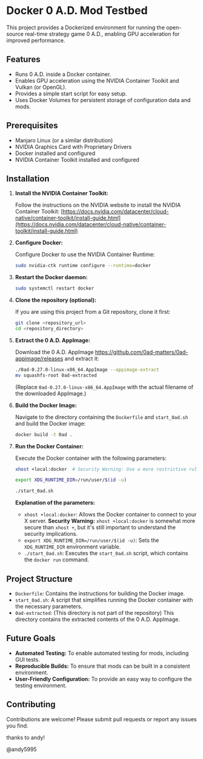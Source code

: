 # Docker 0 A.D. Mod Testbed

This project provides a Dockerized environment for running the open-source real-time strategy game 0 A.D., enabling GPU acceleration for improved performance.

## Features

*   Runs 0 A.D. inside a Docker container.
*   Enables GPU acceleration using the NVIDIA Container Toolkit and Vulkan (or OpenGL).
*   Provides a simple start script for easy setup.
*   Uses Docker Volumes for persistent storage of configuration data and mods.

## Prerequisites

*   Manjaro Linux (or a similar distribution)
*   NVIDIA Graphics Card with Proprietary Drivers
*   Docker installed and configured
*   NVIDIA Container Toolkit installed and configured

## Installation

1.  **Install the NVIDIA Container Toolkit:**

    Follow the instructions on the NVIDIA website to install the NVIDIA Container Toolkit: [https://docs.nvidia.com/datacenter/cloud-native/container-toolkit/install-guide.html](https://docs.nvidia.com/datacenter/cloud-native/container-toolkit/install-guide.html)

2.  **Configure Docker:**

    Configure Docker to use the NVIDIA Container Runtime:

    ```bash
    sudo nvidia-ctk runtime configure --runtime=docker
    ```

3.  **Restart the Docker daemon:**

    ```bash
    sudo systemctl restart docker
    ```

4.  **Clone the repository (optional):**

    If you are using this project from a Git repository, clone it first:

    ```bash
    git clone <repository_url>
    cd <repository_directory>
    ```

5.  **Extract the 0 A.D. AppImage:**

    Download the 0 A.D. AppImage https://github.com/0ad-matters/0ad-appimage/releases and extract it:

    ```bash
    ./0ad-0.27.0-linux-x86_64.AppImage --appimage-extract
    mv squashfs-root 0ad-extracted
    ```

    (Replace `0ad-0.27.0-linux-x86_64.AppImage` with the actual filename of the downloaded AppImage.)

6.  **Build the Docker Image:**

    Navigate to the directory containing the `Dockerfile` and `start_0ad.sh` and build the Docker image:

    ```bash
    docker build -t 0ad .
    ```

7.  **Run the Docker Container:**

    Execute the Docker container with the following parameters:

    ```bash
    xhost +local:docker  # Security Warning: Use a more restrictive rule if possible

    export XDG_RUNTIME_DIR=/run/user/$(id -u)

    ./start_0ad.sh
    ```

    **Explanation of the parameters:**

    *   `xhost +local:docker`: Allows the Docker container to connect to your X server. **Security Warning:** `xhost +local:docker` is somewhat more secure than `xhost +`, but it's still important to understand the security implications.
    *   `export XDG_RUNTIME_DIR=/run/user/$(id -u)`: Sets the `XDG_RUNTIME_DIR` environment variable.
    *   `./start_0ad.sh`: Executes the `start_0ad.sh` script, which contains the `docker run` command.

## Project Structure

*   `Dockerfile`: Contains the instructions for building the Docker image.
*   `start_0ad.sh`: A script that simplifies running the Docker container with the necessary parameters.
*   `0ad-extracted`: (This directory is not part of the repository) This directory contains the extracted contents of the 0 A.D. AppImage.

## Future Goals

*   **Automated Testing:** To enable automated testing for mods, including GUI tests.
*   **Reproducible Builds:** To ensure that mods can be built in a consistent environment.
*   **User-Friendly Configuration:** To provide an easy way to configure the testing environment.

## Contributing

Contributions are welcome! Please submit pull requests or report any issues you find.

thanks to andy!

@andy5995

